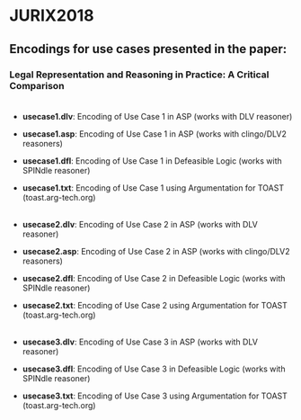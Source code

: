 # JURIX2018

## Encodings for use cases presented in the paper:
### Legal Representation and Reasoning in Practice: A Critical Comparison<br/><br/>


* **usecase1.dlv**:	          Encoding of Use Case 1 in ASP (works with DLV reasoner)
* **usecase1.asp**:           Encoding of Use Case 1 in ASP (works with clingo/DLV2 reasoners)
* **usecase1.dfl**:           Encoding of Use Case 1 in Defeasible Logic (works with SPINdle reasoner)
* **usecase1.txt**:           Encoding of Use Case 1 using Argumentation for TOAST (toast.arg-tech.org)<br/><br/>

* **usecase2.dlv**:	          Encoding of Use Case 2 in ASP (works with DLV reasoner)
* **usecase2.asp**:           Encoding of Use Case 2 in ASP (works with clingo/DLV2 reasoners)
* **usecase2.dfl**:           Encoding of Use Case 2 in Defeasible Logic (works with SPINdle reasoner)
* **usecase2.txt**:           Encoding of Use Case 2 using Argumentation for TOAST (toast.arg-tech.org)<br/><br/>

* **usecase3.dlv**:	          Encoding of Use Case 3 in ASP (works with DLV reasoner)
* **usecase3.dfl**:           Encoding of Use Case 3 in Defeasible Logic (works with SPINdle reasoner)
* **usecase3.txt**:           Encoding of Use Case 3 using Argumentation for TOAST (toast.arg-tech.org)<br/><br/>
